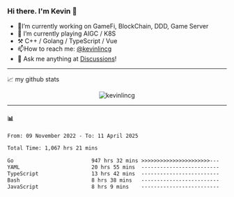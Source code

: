 ### Hi there. I'm Kevin 👋

- 🔭I’m currently working on GameFi, BlockChain, DDD, Game Server
- 🌱 I’m currently playing AIGC / K8S
-   :hammer_and_pick: C++ / Golang / TypeScript / Vue
- 📫How to reach me: [@kevinlincg](https://twitter.com/kevinlincg) 
-   :thought_balloon: Ask me anything at [Discussions](https://github.com/kevinlincg/kevinlincg/issues/new)!

---

📈 my github stats

<p align="center"> <img src="https://github-readme-stats-ouuan.vercel.app/api?username=kevinlincg&theme=dark&show_icons=true&count_private=true" alt="kevinlincg" />

---

#### :bar_chart: 

<!--START_SECTION:waka-->

```txt
From: 09 November 2022 - To: 11 April 2025

Total Time: 1,067 hrs 21 mins

Go                         947 hrs 32 mins >>>>>>>>>>>>>>>>>>>>>>---   88.77 %
YAML                       20 hrs 55 mins  -------------------------   01.96 %
TypeScript                 13 hrs 42 mins  -------------------------   01.28 %
Bash                       8 hrs 38 mins   -------------------------   00.81 %
JavaScript                 8 hrs 9 mins    -------------------------   00.76 %
```

<!--END_SECTION:waka-->
